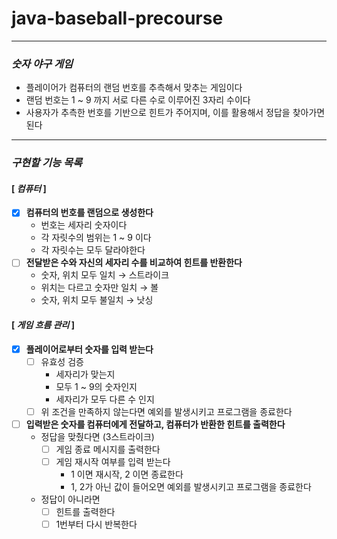 # java-baseball-precourse
- - -
### *숫자 야구 게임*
- 플레이어가 컴퓨터의 랜덤 번호를 추측해서 맞추는 게임이다
- 랜덤 번호는 1 ~ 9 까지 서로 다른 수로 이루어진 3자리 수이다
- 사용자가 추측한 번호를 기반으로 힌트가 주어지며, 이를 활용해서 정답을 찾아가면 된다
- - -
### *구현할 기능 목록*

#### [ *컴퓨터* ]
- [x] **컴퓨터의 번호를 랜덤으로 생성한다**
    - 번호는 세자리 숫자이다
    - 각 자릿수의 범위는 1 ~ 9 이다
    - 각 자릿수는 모두 달라야한다
- [ ] **전달받은 수와 자신의 세자리 수를 비교하여 힌트를 반환한다**
    - 숫자, 위치 모두 일치 → 스트라이크
    - 위치는 다르고 숫자만 일치 → 볼
    - 숫자, 위치 모두 불일치 → 낫싱

#### [ *게임 흐름 관리* ]
- [x] **플레이어로부터 숫자를 입력 받는다**
    - [ ] 유효성 검증
        - 세자리가 맞는지
        - 모두 1 ~ 9의 숫자인지
        - 세자리가 모두 다른 수 인지
    - [ ] 위 조건을 만족하지 않는다면 예외를 발생시키고 프로그램을 종료한다
- [ ] **입력받은 숫자를 컴퓨터에게 전달하고, 컴퓨터가 반환한 힌트를 출력한다**
    - 정답을 맞췄다면 (3스트라이크)
        - [ ] 게임 종료 메시지를 출력한다
        - [ ] 게임 재시작 여부를 입력 받는다
            - 1 이면 재시작, 2 이면 종료한다
            - 1, 2가 아닌 값이 들어오면 예외를 발생시키고 프로그램을 종료한다
    - 정답이 아니라면
        - [ ] 힌트를 출력한다
        - [ ] 1번부터 다시 반복한다